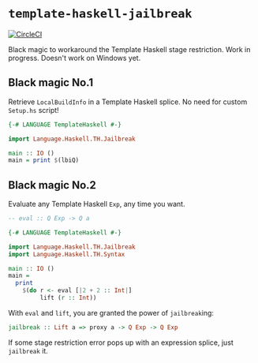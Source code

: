 # `template-haskell-jailbreak`

[![CircleCI](https://circleci.com/gh/TerrorJack/template-haskell-jailbreak/tree/master.svg?style=shield)](https://circleci.com/gh/TerrorJack/template-haskell-jailbreak/tree/master)

Black magic to workaround the Template Haskell stage restriction. Work in progress. Doesn't work on Windows yet.

## Black magic No.1

Retrieve `LocalBuildInfo` in a Template Haskell splice. No need for custom `Setup.hs` script!

```haskell
{-# LANGUAGE TemplateHaskell #-}

import Language.Haskell.TH.Jailbreak

main :: IO ()
main = print $(lbiQ)
```

## Black magic No.2

Evaluate any Template Haskell `Exp`, any time you want.

```haskell
-- eval :: Q Exp -> Q a

{-# LANGUAGE TemplateHaskell #-}

import Language.Haskell.TH.Jailbreak
import Language.Haskell.TH.Syntax

main :: IO ()
main =
  print
    $(do r <- eval [|2 + 2 :: Int|]
         lift (r :: Int))
```

With `eval` and `lift`, you are granted the power of `jailbreak`ing:

```haskell
jailbreak :: Lift a => proxy a -> Q Exp -> Q Exp
```

If some stage restriction error pops up with an expression splice, just `jailbreak` it.
